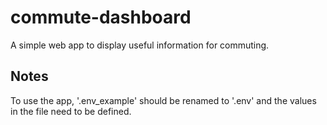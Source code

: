 # commute-dashboard
A simple web app to display useful information for commuting.

## Notes
To use the app, '.env_example' should be renamed to '.env' and the values in the file need to be defined. 